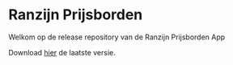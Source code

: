 # Ranzijn Prijsborden

Welkom op de release repository van de Ranzijn Prijsborden App

Download [hier](link) de laatste versie.
